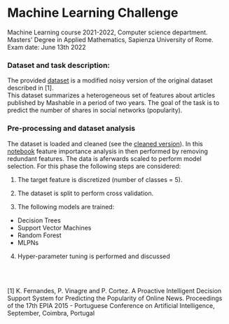 # Machine Learning Challenge
Machine Learning course 2021-2022, Computer science department.<br>
Masters' Degree in Applied Mathematics, 
Sapienza University of Rome. <br>
Exam date: June 13th 2022

### Dataset and task description:
The provided [dataset](https://github.com/SofiaTorchia/ML-challenge/blob/master/OnlineNewsPopularity.csv)
is a modified noisy version of
the original dataset described in [1].<br>
This dataset summarizes a heterogeneous set of
features about articles published by Mashable in 
a period of two years. The goal of the task is to
 predict the number of shares in social networks
(popularity).

### Pre-processing and dataset analysis

The dataset is loaded and cleaned (see the 
[cleaned version](https://github.com/SofiaTorchia/ML-challenge/blob/master/OnlineNewsPopularity_cleaned.csv)). 
In this [notebook](https://github.com/SofiaTorchia/ML-challenge/blob/master/ML_Challenge_21-22.ipynb) 
feature importance analysis in then performed by removing redundant 
features. The data is aferwards scaled to perform model selection.
For this phase the following steps are considered: 

1) The target feature is discretized
(number of classes $=$ 5).

2) The dataset is split to perform cross validation. 

3) The following models are trained: 

- Decision Trees 
- Support Vector Machines
- Random Forest
- MLPNs

4) Hyper-parameter tuning is performed and discussed

<br/><br/>



[1] K. Fernandes, P. Vinagre and P. Cortez. A Proactive Intelligent Decision
    Support System for Predicting the Popularity of Online News. Proceedings
    of the 17th EPIA 2015 - Portuguese Conference on Artificial Intelligence,
    September, Coimbra, Portugal



